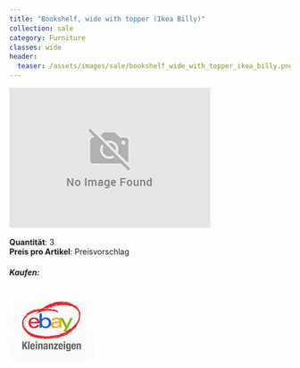 ```yaml
---
title: "Bookshelf, wide with topper (Ikea Billy)"
collection: sale
category: Furniture
classes: wide
header: 
  teaser: /assets/images/sale/bookshelf_wide_with_topper_ikea_billy.png
---
```




<a href="">
  <img src="/assets/images/sale/bookshelf_wide_with_topper_ikea_billy.png" alt="Bookshelf, wide with topper (Ikea Billy)">
</a>

   **Quantit&#228;t**: 3  
   **Preis pro Artikel**: Preisvorschlag  


##### Kaufen:
<a href="">
  <img src="/assets/images/ebay.png" alt="Ebay Kleinanzeigen" border: 5px solid #555;>
</a>

